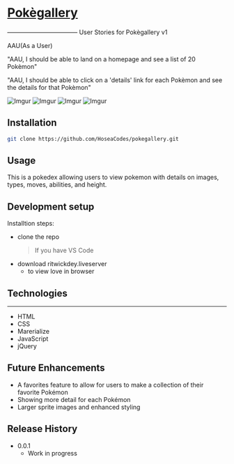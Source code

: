 # [Pokègallery](https://hoseacodes.github.io/pokegallery/#!)

–––––––––––––––––––––––
User Stories for Pokègallery v1

AAU(As a User)

"AAU, I should be able to land on a homepage and see a list of 20 Pokèmon"

"AAU, I should be able to click on a 'details' link for each Pokèmon and see the details for that Pokèmon"

![Imgur](https://i.imgur.com/Kag0XTL.png)
![Imgur](https://i.imgur.com/hPO4lgO.png)
![Imgur](https://i.imgur.com/0C07x0x.png)
![Imgur](https://i.imgur.com/e0JAHsQ.png)

## Installation

```sh
git clone https://github.com/HoseaCodes/pokegallery.git
```

## Usage

This is a pokedex allowing users to view pokemon with details on images, types, moves, abilities, and height.

## Development setup

Installtion steps:

- clone the repo
  > If you have VS Code
- download ritwickdey.liveserver
  - to view love in browser

## Technologies

---

- HTML
- CSS
- Marerialize
- JavaScript
- jQuery

## Future Enhancements

- A favorites feature to allow for users to make a collection of their favorite Pokémon
- Showing more detail for each Pokémon
- Larger sprite images and enhanced styling

## Release History

- 0.0.1
  - Work in progress
